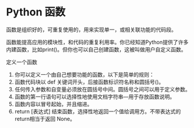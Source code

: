 # Python 函数

函数是组织好的，可重复使用的，用来实现单一，或相关联功能的代码段。

函数能提高应用的模块性，和代码的重复利用率。你已经知道Python提供了许多内建函数，比如print\(\)。但你也可以自己创建函数，这被叫做用户自定义函数。

定义一个函数

1. 你可以定义一个由自己想要功能的函数，以下是简单的规则：
2.  函数代码块以 def 关键词开头，后接函数标识符名称和圆括号\(\)。
3. 任何传入参数和自变量必须放在圆括号中间。圆括号之间可以用于定义参数。
4. 函数的第一行语句可以选择性地使用文档字符串—用于存放函数说明。
5. 函数内容以冒号起始，并且缩进。
6. return \[表达式\] 结束函数，选择性地返回一个值给调用方。不带表达式的return相当于返回 None。



